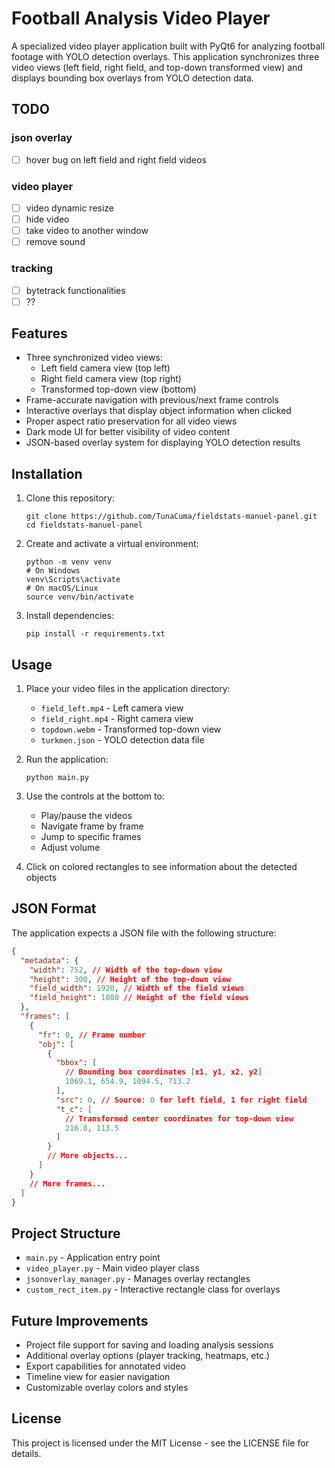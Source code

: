 # Football Analysis Video Player

A specialized video player application built with PyQt6 for analyzing football footage with YOLO detection overlays. This application synchronizes three video views (left field, right field, and top-down transformed view) and displays bounding box overlays from YOLO detection data.

## TODO

### json overlay

- [ ] hover bug on left field and right field videos

### video player

- [ ] video dynamic resize
- [ ] hide video
- [ ] take video to another window
- [ ] remove sound

### tracking

- [ ] bytetrack functionalities
- [ ] ??

## Features

- Three synchronized video views:
  - Left field camera view (top left)
  - Right field camera view (top right)
  - Transformed top-down view (bottom)
- Frame-accurate navigation with previous/next frame controls
- Interactive overlays that display object information when clicked
- Proper aspect ratio preservation for all video views
- Dark mode UI for better visibility of video content
- JSON-based overlay system for displaying YOLO detection results

## Installation

1. Clone this repository:

   ```
   git clone https://github.com/TunaCuma/fieldstats-manuel-panel.git
   cd fieldstats-manuel-panel
   ```

2. Create and activate a virtual environment:

   ```
   python -m venv venv
   # On Windows
   venv\Scripts\activate
   # On macOS/Linux
   source venv/bin/activate
   ```

3. Install dependencies:
   ```
   pip install -r requirements.txt
   ```

## Usage

1. Place your video files in the application directory:

   - `field_left.mp4` - Left camera view
   - `field_right.mp4` - Right camera view
   - `topdown.webm` - Transformed top-down view
   - `turkmen.json` - YOLO detection data file

2. Run the application:

   ```
   python main.py
   ```

3. Use the controls at the bottom to:

   - Play/pause the videos
   - Navigate frame by frame
   - Jump to specific frames
   - Adjust volume

4. Click on colored rectangles to see information about the detected objects

## JSON Format

The application expects a JSON file with the following structure:

```json
{
  "metadata": {
    "width": 752, // Width of the top-down view
    "height": 300, // Height of the top-down view
    "field_width": 1920, // Width of the field views
    "field_height": 1080 // Height of the field views
  },
  "frames": [
    {
      "fr": 0, // Frame number
      "obj": [
        {
          "bbox": [
            // Bounding box coordinates [x1, y1, x2, y2]
            1069.1, 654.9, 1094.5, 713.2
          ],
          "src": 0, // Source: 0 for left field, 1 for right field
          "t_c": [
            // Transformed center coordinates for top-down view
            216.8, 113.5
          ]
        }
        // More objects...
      ]
    }
    // More frames...
  ]
}
```

## Project Structure

- `main.py` - Application entry point
- `video_player.py` - Main video player class
- `jsonoverlay_manager.py` - Manages overlay rectangles
- `custom_rect_item.py` - Interactive rectangle class for overlays

## Future Improvements

- Project file support for saving and loading analysis sessions
- Additional overlay options (player tracking, heatmaps, etc.)
- Export capabilities for annotated video
- Timeline view for easier navigation
- Customizable overlay colors and styles

## License

This project is licensed under the MIT License - see the LICENSE file for details.
